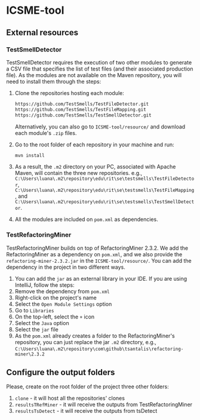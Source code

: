 # ICSME-tool

## External resources

### TestSmellDetector

TestSmellDetector requires the execution of two other modules to generate a CSV file that specifies the list of test files (and their associated production file). As the modules are not available on the Maven repository, you will need to install them through the steps:

1. Clone the repositories hosting each module:
   
   ```cmd
   https://github.com/TestSmells/TestFileDetector.git
   https://github.com/TestSmells/TestFileMapping.git
   https://github.com/TestSmells/TestSmellDetector.git
   ```

   Alternatively, you can also go to `ICSME-tool/resource/` and download each module's `.zip` files.
   
3. Go to the root folder of each repository in your machine and run:

   ```cmd
   mvn install
   ```
4. As a result, the `.m2` directory on your PC, associated with Apache Maven, will contain the three new repositories. e.g., `C:\Users\luana\.m2\repository\edu\rit\se\testsmells\TestFileDetector`, `C:\Users\luana\.m2\repository\edu\rit\se\testsmells\TestFileMapping`, and `C:\Users\luana\.m2\repository\edu\rit\se\testsmells\TestSmellDetector`.

5. All the modules are included on `pom.xml` as dependencies.

### TestRefactoringMiner

TestRefactoringMiner builds on top of RefactoringMiner 2.3.2. We add the RefactoringMiner as a dependency on `pom.xml`, and we also provide the `refactoring-miner-2.3.2.jar` in the `ICSME-tool/resource/`. You can add the dependency in the project in two different ways.

1. You can add the `jar` as an external library in your IDE. If you are using IntelliJ, follow the steps:
  2. Remove the dependency from `pom.xml`
  3. Right-click on the project's name
  4. Select the `Open Module Settings` option
  5. Go to `Libraries`
  6. On the top-left, select the `+` icon
  7. Select the `Java` option
  8. Select the `jar` file
2. As the `pom.xml` already creates a folder to the RefactoringMiner's repository, you can just replace the jar `.m2` directory, e.g., `C:\Users\luana\.m2\repository\com\github\tsantalis\refactoring-miner\2.3.2`

## Configure the output folders

Please, create on the root folder of the project three other folders:
1. `clone` - it will host all the repositories' clones
2. `resultsTRefMiner` - it will receive the outputs from TestRefactoringMiner
3. `resultsTsDetect` - it will receive the outputs from tsDetect

